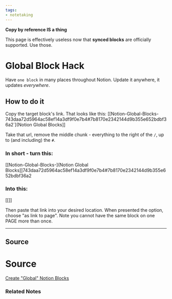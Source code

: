 ```yaml
---
tags:
- notetaking
---
```

**Copy by reference IS a thing**

This page is effectively useless now that **synced blocks** are officially supported. Use those.

# Global Block Hack

Have `one block` in many places throughout Notion. Update it anywhere, it updates *everywhere*. 

## How to do it

Copy the target block's link. That looks like this: 
[[Notion-Global-Blocks-743daa72d5964ac58ef14a3df9f0e7b4#7b8170e2342144d9b355e652bdbf36a2`](Notion Global Blocks]]  

Take that url, remove the middle chunk - everything to the right of the `/`, up to (and including) the `#`.

### In short - turn this:

[[Notion-Global-Blocks-](Notion Global Blocks]]743daa72d5964ac58ef14a3df9f0e7b4#7b8170e2342144d9b355e652bdbf36a2

### Into this:

[[]]

Then paste that link into your desired location. When presented the option, choose "as link to page". Note you cannot have the same block on one PAGE more than once.

---

## Source

# Source

[Create "Global" Notion Blocks](https://www.notion.vip/create-global-blocks/)

### Related Notes